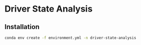 # Driver State Analysis

## Installation

```bash
conda env create -f environment.yml -n driver-state-analysis
```
